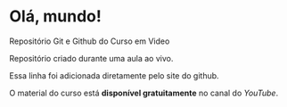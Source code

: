 # Olá, mundo!
 Repositório  Git e Github do Curso em Video

 Repositório criado durante uma aula ao vivo.
 
 Essa linha foi adicionada diretamente pelo site do github.
 
 O material do curso está **disponível gratuitamente** no canal do *YouTube*. 
